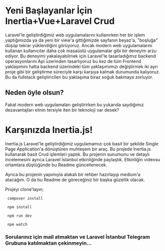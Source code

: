 # Yeni Başlayanlar İçin Inertia+Vue+Laravel Crud

Laravel'le geliştirdiğimiz web uygulamalarını kullanırken her bir işlem yaptığımızda ya da yeni bir view'a gittiğimizde sayfanın beyaz'a, "boşluğa" düşüp tekrar yüklendiğini görüyoruz. Ancak modern web uygulamalarını kullanan kullanıcılar daha çok masaüstü uygulamalar gibi bir deneyim arzu ediyor. 
Bu deneyimi yakalayabilmek için Laravel'le tasarladığımız backend operasyonlarını Api üzerinden tasarlıyoruz bu kez de tüm Frontend yaklaşımını hatta backend üzerindeki tüm yaklaşımımızı değiştirmek iki ayrı proje gibi bir geliştirme süreciyle karşı karşıya kalmak durumunda kalıyoruz. 
Bu da fullstack geliştiricileri bu yaklaşıma biraz soğuk bakmaya zorluyor. 

## Neden öyle olsun?

Fakat modern web uygulamaları geliştirirken bu yukarıda saydığımız dezavantajları elinin tersiyle iten bir teknoloji var desek?

# Karşınızda Inertia.js!

Inertia.js Laravel'le geliştirdiğimiz uygulamamızı çok basit bir şekilde Single Page Application'a dönüştüren muhteşem bir araç. Bu projede Inertia.js kullanarak basit Crud işlemleri yaptık. Bu projenin sunumunu ve detaylı incelemesini ayrıca Laravel İstanbul etkinliğinde paylaştık. Etkinliğin videosu ortamlara düştüğünde bu Readme güncellenecek. 

Ayrıca bu projenin yapımıyla alakalı bir rehber hazırlayıp medium'a atacağım. O da bu Readme de göreceğiniz bir başka güzellik olacak. 

Projeyi clone'layın;

<code> composer install </code>

<code> npm install </code>

<code> npm run dev </code>

<code> npm watch </code>

### Sorularınız için mail atmaktan ve Laravel İstanbul Telegram Grubuna katılmaktan çekinmeyin...
    

